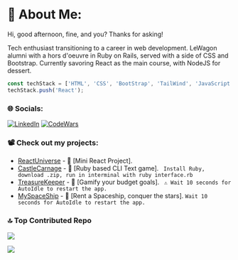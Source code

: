 # 💫 About Me:
Hi, good afternoon, fine, and you? Thanks for asking!

Tech enthusiast transitioning to a career in web development. LeWagon alumni with a hors d'oeuvre in Ruby on Rails, served with a side of CSS and Bootstrap. Currently savoring React as the main course, with NodeJS for dessert.

```javascript
const techStack = ['HTML', 'CSS', 'BootStrap', 'TailWind', 'JavaScript', 'Ruby', 'Rails', 'Git', 'GitHub', 'SQL'];
techStack.push('React');
```

### 🌐 Socials:
[![LinkedIn](https://img.shields.io/badge/LinkedIn-%230077B5.svg?logo=linkedin&logoColor=white)](https://linkedin.com/in/vvloginov)
[![CodeWars](https://www.codewars.com/users/thegroosalugg/badges/micro)](https://www.codewars.com/users/thegroosalugg)

### 📽️ Check out my projects:

- [ReactUniverse](https://react-universe.web.app/) - 🌌 [Mini React Project].
- [CastleCarnage](https://github.com/thegroosalugg/CastleCarnage) -  🏰 [Ruby based CLI Text game]. ``` Install Ruby, download .zip, run in interminal with ruby interface.rb```
- [TreasureKeeper](http://www.treasurekeeper.online/users/sign_in) -  💎 [Gamify your budget goals]. ``` ⚠️ Wait 10 seconds for AutoIdle to restart the app.```
- [MySpaceShip](https://myspaceship-9e73f7ca505b.herokuapp.com/) - 🚀 [Rent a Spaceship, conquer the stars]. ```Wait 10 seconds for AutoIdle to restart the app.```


### 🔝 Top Contributed Repo
![](https://github-contributor-stats.vercel.app/api?username=thegroosalugg&limit=5&theme=dark&combine_all_yearly_contributions=true)

[![](https://visitcount.itsvg.in/api?id=thegroosalugg&icon=6&color=11)](https://visitcount.itsvg.in)
